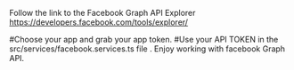Follow the link to the Facebook Graph API Explorer 
  https://developers.facebook.com/tools/explorer/


  #Choose your app and grab your app token.
  #Use your API TOKEN in the src/services/facebook.services.ts file .
    Enjoy working with facebook Graph API.
